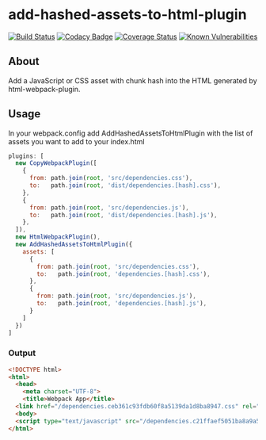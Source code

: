 # add-hashed-assets-to-html-plugin
[![Build Status](https://travis-ci.org/jgramoll/add-hashed-assets-to-html-plugin.svg?branch=master)](https://travis-ci.org/jgramoll/add-hashed-assets-to-html-plugin)
[![Codacy Badge](https://api.codacy.com/project/badge/Grade/a8177620695f401b93c393e42158e9c2)](https://www.codacy.com/project/jgramoll/add-hashed-assets-to-html-plugin/dashboard?utm_source=github.com&amp;utm_medium=referral&amp;utm_content=jgramoll/add-hashed-assets-to-html-plugin&amp;utm_campaign=Badge_Grade_Dashboard)
[![Coverage Status](https://coveralls.io/repos/github/jgramoll/add-hashed-assets-to-html-plugin/badge.svg?branch=master)](https://coveralls.io/github/jgramoll/add-hashed-assets-to-html-plugin?branch=master)
[![Known Vulnerabilities](https://snyk.io/test/github/jgramoll/add-hashed-assets-to-html-plugin/badge.svg?targetFile=package.json)](https://snyk.io/test/github/jgramoll/add-hashed-assets-to-html-plugin?targetFile=package.json)

## About

Add a JavaScript or CSS asset with chunk hash into the HTML generated by html-webpack-plugin. 

## Usage

In your webpack.config add AddHashedAssetsToHtmlPlugin with
the list of assets you want to add to your index.html

```js
plugins: [
  new CopyWebpackPlugin([
    {
      from: path.join(root, 'src/dependencies.css'),
      to:   path.join(root, 'dist/dependencies.[hash].css'),
    },
    {
      from: path.join(root, 'src/dependencies.js'),
      to:   path.join(root, 'dist/dependencies.[hash].js'),
    },
  ]),
  new HtmlWebpackPlugin(),
  new AddHashedAssetsToHtmlPlugin({
    assets: [
      {
        from: path.join(root, 'src/dependencies.css'),
        to:   path.join(root, 'dependencies.[hash].css'),
      },
      {
        from: path.join(root, 'src/dependencies.js'),
        to:   path.join(root, 'dependencies.[hash].js'),
      }
    ]
  })
]
```

### Output

```html
<!DOCTYPE html>
<html>
  <head>
    <meta charset="UTF-8">
    <title>Webpack App</title>
  <link href="/dependencies.ceb361c93fdb60f8a5139da1d8ba8947.css" rel="stylesheet"></head>
  <body>
  <script type="text/javascript" src="/dependencies.c21ffaef5051ba8a9a5104c7c850bd7b.js"></script></body>
</html>
```
